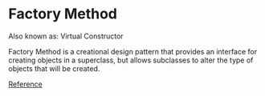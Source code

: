 # Factory Method

Also known as: Virtual Constructor

Factory Method is a creational design pattern that provides an interface for creating objects in a superclass, but allows subclasses to alter the type of objects that will be created.

[Reference](https://refactoring.guru/design-patterns/factory-method)